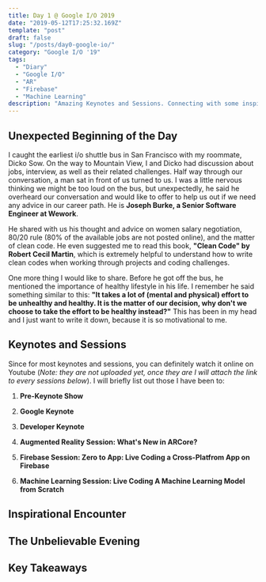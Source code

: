 ```yaml
---
title: Day 1 @ Google I/O 2019
date: "2019-05-12T17:25:32.169Z"
template: "post"
draft: false
slug: "/posts/day0-google-io/"
category: "Google I/O '19"
tags:
  - "Diary"
  - "Google I/O"
  - "AR"
  - "Firebase"
  - "Machine Learning"
description: "Amazing Keynotes and Sessions. Connecting with some inspiring software engineers and developers"
---
```


## Unexpected Beginning of the Day

I caught the earliest i/o shuttle bus in San Francisco with my roommate, Dicko Sow. On the way to Mountain View, I and Dicko had discussion about jobs, interview, as well as their related challenges. Half way through our conversation, a man sat in front of us turned to us. I was a little nervous thinking we might be too loud on the bus, but unexpectedly, he said he overheard our conversation and would like to offer to help us out if we need any advice in our career path. He is **Joseph Burke, a Senior Software Engineer at Wework**. 

He shared with us his thought and advice on women salary negotiation, 80/20 rule (80% of the available jobs are not posted online), and the matter of clean code. He even suggested me to read this book, **"Clean Code" by Robert Cecil Martin**, which is extremely helpful to understand how to write clean codes when working through projects and coding challenges. 

One more thing I would like to share. Before he got off the bus, he mentioned the importance of healthy lifestyle in his life. I remember he said something similar to this: **"It takes a lot of (mental and physical) effort to be unhealthy and healthy. It is the matter of our decision, why don't we choose to take the effort to be healthy instead?"**  This has been in my head and I just want to write it down, because it is so motivational to me. 

<!-- ![io-check-in](/media/google-io-2019/io-check-in.jpg)  -->

## Keynotes and Sessions 

Since for most keynotes and sessions, you can definitely watch it online on Youtube (*Note: they are not uploaded yet, once they are I will attach the link to every sessions below*). I will briefly list out those I have been to:

1. **Pre-Keynote Show** 
<!-- ![io-check-in](/media/google-io-2019/io-check-in.jpg)  -->


2. **Google Keynote**
<!-- ![io-check-in](/media/google-io-2019/io-check-in.jpg)  -->


3. **Developer Keynote**
<!-- ![io-check-in](/media/google-io-2019/io-check-in.jpg)  -->


4. **Augmented Reality Session: What's New in ARCore?** 
<!-- ![io-check-in](/media/google-io-2019/io-check-in.jpg)  -->


5. **Firebase Session: Zero to App: Live Coding a Cross-Platfrom App on Firebase** 
<!-- ![io-check-in](/media/google-io-2019/io-check-in.jpg)  -->


6. **Machine Learning Session: Live Coding A Machine Learning Model from Scratch** 
<!-- ![io-check-in](/media/google-io-2019/io-check-in.jpg)  -->



## Inspirational Encounter 



<!-- ![io-check-in](/media/google-io-2019/io-check-in.jpg)  -->

## The Unbelievable Evening 



<!-- ![io-check-in](/media/google-io-2019/io-check-in.jpg)  -->

## Key Takeaways





